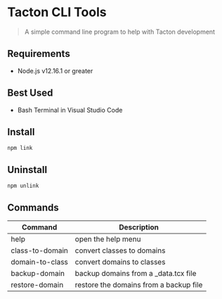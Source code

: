 # Tacton CLI Tools
> A simple command line program to help with Tacton development

## Requirements
- Node.js v12.16.1 or greater
  
## Best Used
- Bash Terminal in Visual Studio Code

## Install
```shell
npm link
```

## Uninstall
```shell
npm unlink
```

## Commands
| Command         | Description                            |
| --------------- | -------------------------------------- |
| help            | open the help menu                     |
| class-to-domain | convert classes to domains             |
| domain-to-class | convert domains to classes             |
| backup-domain   | backup domains from a _data.tcx file   |
| restore-domain  | restore the domains from a backup file |